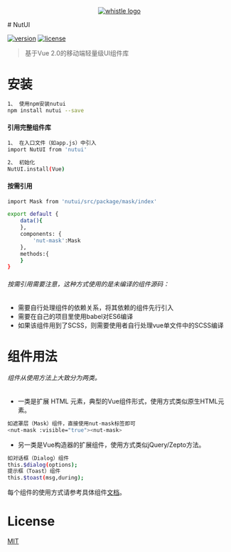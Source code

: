 <p align="center">
  <a href="http://nutui.jd.com">
    <img alt="whistle logo" src="http://nutui.jd.com/asset/img/nutui-logo.png">
  </a>
</p>
# NutUI

[![version](https://img.shields.io/badge/version-1.0-blue.svg?style=flat-square)](http://nutui.jd.com/)
[![license](https://img.shields.io/badge/license-MIT-yellow.svg?style=flat-square)](http://nutui.jd.com/)

> 基于Vue 2.0的移动端轻量级UI组件库

# 安装

``` bash
1、 使用npm安装nutui
npm install nutui --save
```

#### 引用完整组件库
``` bash
1、 在入口文件（如app.js）中引入
import NutUI from 'nutui'

2、 初始化
NutUI.install(Vue)
```


#### 按需引用
``` bash
import Mask from 'nutui/src/package/mask/index'

export default {
    data(){
    },
    components: {
        'nut-mask':Mask
    },
    methods:{
    }
}
```
###### 按需引用需要注意，这种方式使用的是未编译的组件源码：
* 需要自行处理组件的依赖关系，将其依赖的组件先行引入
* 需要在自己的项目里使用babel对ES6编译
* 如果该组件用到了SCSS，则需要使用者自行处理vue单文件中的SCSS编译

# 组件用法
###### 组件从使用方法上大致分为两类。
*  一类是扩展 HTML 元素，典型的Vue组件形式，使用方式类似原生HTML元素。
``` bash
如遮罩层（Mask）组件，直接使用nut-mask标签即可
<nut-mask :visible="true"><nut-mask>
```
*  另一类是Vue构造器的扩展组件，使用方式类似jQuery/Zepto方法。
``` bash
如对话框（Dialog）组件
this.$dialog(options);
提示框（Toast）组件
this.$toast(msg,during);
```
每个组件的使用方式请参考具体组件[文档](http://nutui.jd.com/index.html#/intro)。

# License
[MIT](https://github.com/jdf2e/nutui/blob/master/LICENSE)